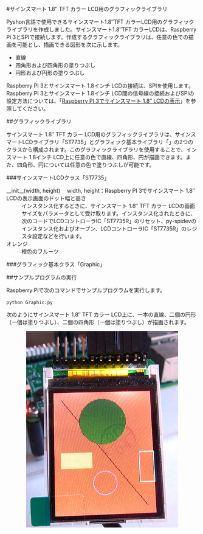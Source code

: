 #サインスマート 1.8″ TFT カラー LCD用のグラフィックライブラリ

Pyshon言語で使用できるサインスマート1.8″TFT カラーLCD用のグラフィックライブラリを作成しました。サインスマート1.8″TFT カラーLCDは、Raspberry Pi 3とSPIで接続します。作成するグラフィックライブラリは、任意の色での描画を可能とし、描画できる図形を次に示します。

* 直線
* 四角形および四角形の塗りつぶし
* 円形および円形の塗りつぶし

Raspberry PI 3とサインスマート 1.8インチ LCDの接続は、SPIを使用します。Raspberry PI 3とサインスマート 1.8インチ LCD間の信号線の接続およびSPIの設定方法については、「[Raspberry PI 3でサインスマート 1.8″ LCDの表示](http://tomosoft.jp/design/?p=7944)」を参照してください。

##グラフィックライブラリ

サインスマート 1.8″ TFT カラー LCD用のグラフィックライブラリは、サインスマートLCDライブラリ「ST7735」とグラフィック基本ライブラリ「」の2つのクラスから構成されます。このグラフィックライブラリを使用することで、インスマート 1.8インチ LCD上に任意の色で直線、四角形、円が描画できます。また、四角形、円については任意の色で塗りつぶしが可能です。

###サインスマートLCDクラス「ST7735」
<dl>
  <dt>__init__(width, height)
  　width, height：Raspberry PI 3でサインスマート 1.8″ LCDの表示画面のドット幅と高さ
  </dt>
  <dd>インスタンス化するときに、サインスマート 1.8″ TFT カラー LCDの画面サイズをパラメータとして受け取ります。インスタンス化されたときに、次のコードでLCDコントローラIC「ST7735R」のリセット、py-spidevのインスタンス化およびオープン、LCDコントローラIC「ST7735R」のレジスタ設定などを行います。</dd>
  <dt>オレンジ</dt>
  <dd>橙色のフルーツ</dd>
</dl>


 

###グラフィック基本クラス「Graphic」

##サンプルプログラムの実行

Raspberry Piで次のコマンドでサンプルプログラムを実行します。

```
python Graphic.py
```

次のようにサインスマート 1.8″ TFT カラー LCD上に、一本の直線、二個の円形（一個は塗りつぶし）、二個の四角形（一個は塗りつぶし）が描画されます。
<div align="center" ><img src="https://github.com/tomosoft-jp/SainSmartLcd/blob/master/images/lcd02.jpg"></div>
